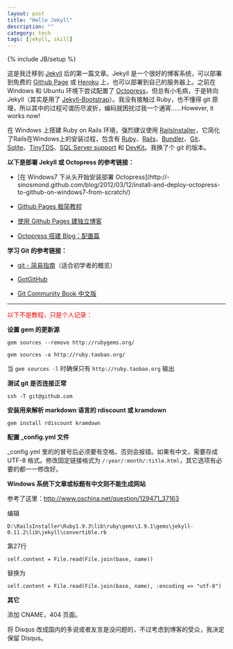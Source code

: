 ```yaml
---
layout: post
title: "Hello Jekyll"
description: ""
category: tech
tags: [jekyll, skill]
---
```

{% include JB/setup %}

这是我迁移到 [Jekyll](https://github.com/mojombo/jekyll) 后的第一篇文章。Jekyll 是一个很好的博客系统，可以部署到免费的 [Github Page](http://pages.github.com/) 或 [Heroku](http://www.heroku.com/) 上，也可以部署到自己的服务器上。之前在 Windows 和 Ubuntu 环境下尝试配置了 [Octopress](http://octopress.org/)，但总有小毛病，于是转向 Jekyll（其实是用了 [Jekyll-Bootstrap](http://jekyllbootstrap.com/)）。我没有接触过 Ruby，也不懂得 git 原理，所以其中的过程可谓历尽波折，编码就困扰过我一个通宵……However, it works now!

在 Windows 上搭建 Ruby on Rails 环境，强烈建议使用 [RailsInstaller](http://railsinstaller.org/)，它简化了Rails在Windows上的安装过程，包含有 [Ruby](http://ruby-lang.org/)、[Rails](http://rubyonrails.org/)、[Bundler](http://gembundler.com/)、[Git](http://git-scm.com/)、[Sqlite](http://sqlite.org/)、[TinyTDS](https://github.com/rails-sqlserver/tiny_tds)、[SQL Server support](https://github.com/rails-sqlserver/activerecord-sqlserver-adapter) 和 [DevKit](https://github.com/oneclick/rubyinstaller/wiki/Development-Kit)。我换了个 git 的版本。

**以下是部署 Jekyll 或 Octopress 的参考链接：**

- [在 Windows7 下从头开始安装部署 Octopress](http://- sinosmond.github.com/blog/2012/03/12/install-and-deploy-octopress-to-github-on-windows7-from-scratch/)

- [Github Pages 极简教程](http://chen.yanping.me/cn/blog/2012/03/18/github-pages-step-by-step/)

- [使用 Github Pages 建独立博客](http://beiyuu.com/github-pages/)

- [Octopress 搭建 Blog：配置篇](http://evsseny.appspot.com/2012/03/30/Octopress-blog-Configuration.html)

**学习 Git 的参考链接：**

- [git - 简易指南](http://rogerdudler.github.com/git-guide/index.zh.html)（适合初学者的概览）

- [GotGitHub](http://www.worldhello.net/gotgithub/index.html)

- [Git Community Book 中文版](http://gitbook.liuhui998.com/index.html)

---

<font color="red">以下不是教程，只是个人记录：</font>
>

**设置 gem 的更新源**

`gem sources --remove http://rubygems.org/`

`gem sources -a http://ruby.taobao.org/`

当 `gem sources -l` 时确保只有 `http://ruby.taobao.org` 输出

**测试 git 是否连接正常**

`ssh -T git@github.com`

**安装用来解析 markdown 语言的 rdiscount 或 kramdown**

`gem install rdiscount kramdown`

**配置 _config.yml 文件**

_config.yml 里的的冒号后必须要有空格，否则会报错。如果有中文，需要存成 UTF-8 格式。修改固定链接格式为 `/:year/:month/:title.html`，其它选项有必要的都一一修改好。

**Windows 系统下文章或标题有中文则不能生成网站**

参考了这里：<http://www.oschina.net/question/129471_37163>

编辑

`D:\RailsInstaller\Ruby1.9.3\lib\ruby\gems\1.9.1\gems\jekyll-0.11.2\lib\jekyll\convertible.rb`

第27行

`self.content = File.read(File.join(base, name))`

替换为

`self.content = File.read(File.join(base, name), :encoding => "utf-8")`

**其它**

添加 CNAME，404 页面。

将 Disqus 改成国内的多说或者友言是没问题的，不过考虑到博客的受众，我决定保留 Disqus。